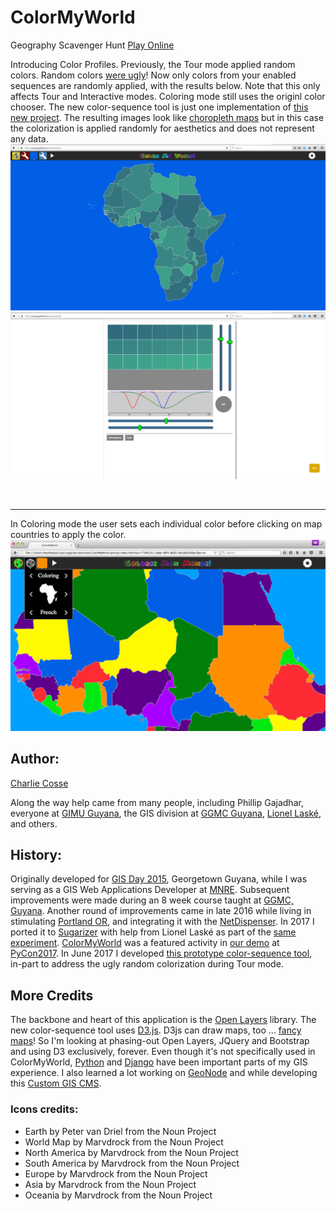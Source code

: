 # ColorMyWorld
Geography Scavenger Hunt [Play Online](http://dev.asymptopia.org/static/colormyworld)

Introducing Color Profiles.  Previously, the Tour mode applied random colors.
Random colors [were ugly](img/ugly_random_colors.png)!  Now only colors from
your enabled sequences are randomly applied, with the results below.  Note that
this only affects Tour and Interactive modes.  Coloring mode still uses the
originl color chooser.  The new color-sequence tool is just one implementation
of [this new project](https://github.com/cdbrissac/colorcfg). The resulting images
look like [choropleth maps](https://en.wikipedia.org/wiki/Choropleth_map) but in
this case the colorization is applied randomly for aesthetics and does not
represent any data.
<br>
<img src='img/colorcfg-062717e.png'/>
<img src='img/colorcfg-062717d.png'/>

<br>
<hr>
In Coloring mode the user sets each individual color before clicking on map
countries to apply the color.
<img src='img/colormyworld-v0.3.png'/>


## Author:
[Charlie Cosse](http://github.com/ccosse/)

Along the way help came from many people, including Phillip Gajadhar,
everyone at [GIMU Guyana](http://data.gim.gov.gy),
the GIS division at [GGMC Guyana](http://www.ggmc.gov.gy/),
[Lionel Laské](https://github.com/llaske), and others.

## History:
Originally developed for [GIS Day 2015](https://www.facebook.com/search/top/?q=GIS%20Day%20colormyworld), Georgetown Guyana, while I was serving as
a GIS Web Applications Developer at [MNRE](https://www.nre.gov.gy/).
Subsequent improvements were made during an 8 week course taught at [GGMC, Guyana](http://www.ggmc.gov.gy/).
Another round of improvements came in late 2016 while living in stimulating [Portland OR](https://www.meetup.com/cities/us/or/portland/tech/), and integrating it with the [NetDispenser](https://netdispenser.github.io/). In 2017 I ported it to [Sugarizer](http://sugarizer.org/) with help from Lionel Laské as part of the [same experiment](https://netdispenser.github.io/). [ColorMyWorld](https://github.com/ccosse/colormyworld) was a featured activity in
[our demo](https://us.pycon.org/2017/schedule/presentation/643/) at [PyCon2017](https://flic.kr/y/2GSVF7K).
In June 2017 I developed [this prototype color-sequence tool](https://github.com/cdbrissac/colorcfg), in-part to address the ugly random colorization during Tour mode.

## More Credits
The backbone and heart of this application is the [Open Layers](http://openlayers.org/) library.
The new color-sequence tool uses [D3.js](http://d3js.org).  D3js can draw maps, too ... [fancy maps](https://www.jasondavies.com/maps/)!
So I'm looking at phasing-out Open Layers, JQuery and Bootstrap and using D3 exclusively, forever.
Even though it's not specifically used in ColorMyWorld, [Python](http://python.org) and [Django](https://www.djangoproject.com/) have
been important parts of my GIS experience.  I also learned a lot working on [GeoNode](http://geonode.org/)
and while developing this [Custom GIS CMS](http://dev.asymptopia.org/pacmap/).

### Icons credits:
* Earth by Peter van Driel from the Noun Project
* World Map by Marvdrock from the Noun Project
* North America by Marvdrock from the Noun Project
* South America by Marvdrock from the Noun Project
* Europe by Marvdrock from the Noun Project
* Asia by Marvdrock from the Noun Project
* Oceania by Marvdrock from the Noun Project
